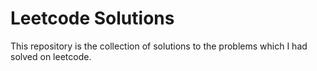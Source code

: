# Leetcode Solutions
This repository is the collection of solutions to the problems which I had solved on leetcode.
